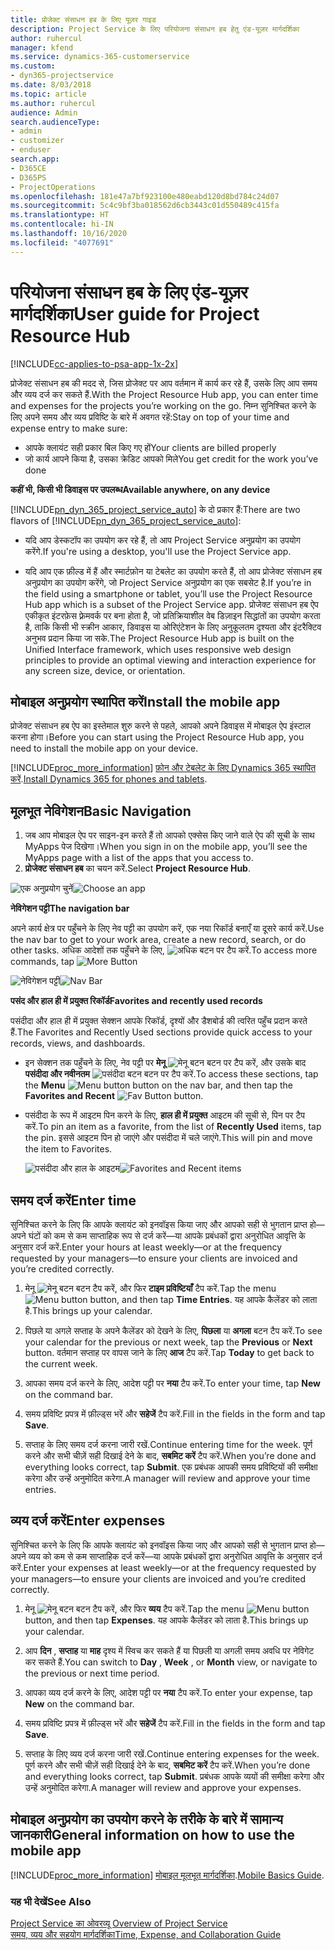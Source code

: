 ```yaml
---
title: प्रोजेक्ट संसाधन हब के लिए यूज़र गाइड
description: Project Service के लिए परियोजना संसाधन हब हेतु एंड-यूज़र मार्गदर्शिका
author: ruhercul
manager: kfend
ms.service: dynamics-365-customerservice
ms.custom:
- dyn365-projectservice
ms.date: 8/03/2018
ms.topic: article
ms.author: ruhercul
audience: Admin
search.audienceType:
- admin
- customizer
- enduser
search.app:
- D365CE
- D365PS
- ProjectOperations
ms.openlocfilehash: 181e47a7bf923100e480eabd120d8bd784c24d07
ms.sourcegitcommit: 5c4c9bf3ba018562d6cb3443c01d550489c415fa
ms.translationtype: HT
ms.contentlocale: hi-IN
ms.lasthandoff: 10/16/2020
ms.locfileid: "4077691"
---
```

# <a name="user-guide-for-project-resource-hub"></a><span data-ttu-id="3ac7e-103">परियोजना संसाधन हब के लिए एंड-यूज़र मार्गदर्शिका</span><span class="sxs-lookup"><span data-stu-id="3ac7e-103">User guide for Project Resource Hub</span></span>

[!INCLUDE[cc-applies-to-psa-app-1x-2x](../includes/cc-applies-to-psa-app-1x-2x.md)]

<span data-ttu-id="3ac7e-104">प्रोजेक्ट संसाधन हब की मदद से, जिस प्रोजेक्‍ट पर आप वर्तमान में कार्य कर रहे हैं, उसके लिए आप समय और व्यय दर्ज कर सकते हैं.</span><span class="sxs-lookup"><span data-stu-id="3ac7e-104">With the Project Resource Hub app, you can enter time and expenses for the projects you’re working on the go.</span></span> <span data-ttu-id="3ac7e-105">निम्न सुनिश्चित करने के लिए अपने समय और व्यय प्रविष्टि के बारे में अवगत रहें:</span><span class="sxs-lookup"><span data-stu-id="3ac7e-105">Stay on top of your time and expense entry to make sure:</span></span>

- <span data-ttu-id="3ac7e-106">आपके क्लायंट सही प्रकार बिल किए गए हों</span><span class="sxs-lookup"><span data-stu-id="3ac7e-106">Your clients are billed properly</span></span>
- <span data-ttu-id="3ac7e-107">जो कार्य आपने किया है, उसका क्रेडिट आपको मिले</span><span class="sxs-lookup"><span data-stu-id="3ac7e-107">You get credit for the work you’ve done</span></span>

<span data-ttu-id="3ac7e-108">**कहीं भी, किसी भी डिवाइस पर उपलब्ध**</span><span class="sxs-lookup"><span data-stu-id="3ac7e-108">**Available anywhere, on any device**</span></span>

<span data-ttu-id="3ac7e-109">[!INCLUDE[pn_dyn_365_project_service_auto](../includes/pn-dyn-365-project-service-auto.md)] के दो प्रकार हैं:</span><span class="sxs-lookup"><span data-stu-id="3ac7e-109">There are two flavors of [!INCLUDE[pn_dyn_365_project_service_auto](../includes/pn-dyn-365-project-service-auto.md)]:</span></span> 

- <span data-ttu-id="3ac7e-110">यदि आप डेस्कटॉप का उपयोग कर रहे हैं, तो आप Project Service अनुप्रयोग का उपयोग करेंगे.</span><span class="sxs-lookup"><span data-stu-id="3ac7e-110">If you're using a desktop, you'll use the Project Service app.</span></span> 

- <span data-ttu-id="3ac7e-111">यदि आप एक फ़ील्‍ड में हैं और स्मार्टफ़ोन या टेबलेट का उपयोग करते हैं, तो आप प्रोजेक्‍ट संसाधन हब अनुप्रयोग का उपयोग करेंगे, जो Project Service अनुप्रयोग का एक सबसेट है.</span><span class="sxs-lookup"><span data-stu-id="3ac7e-111">If you’re in the field using a smartphone or tablet, you’ll use the Project Resource Hub app which is a subset of the Project Service  app.</span></span> <span data-ttu-id="3ac7e-112">प्रोजेक्‍ट संसाधन हब ऐप एकीकृत इंटरफ़ेस फ़्रेमवर्क पर बना होता है, जो प्रतिक्रियाशील वेब डिज़ाइन सिद्धांतों का उपयोग करता है, ताकि किसी भी स्क्रीन आकार, डिवाइस या ओरिएंटेशन के लिए अनुकूलतम दृश्यता और इंटरैक्टिव अनुभव प्रदान किया जा सके.</span><span class="sxs-lookup"><span data-stu-id="3ac7e-112">The Project Resource Hub app is built on the Unified Interface framework, which uses responsive web design principles to provide an optimal viewing and interaction experience for any screen size, device, or orientation.</span></span> 


## <a name="install-the-mobile-app"></a><span data-ttu-id="3ac7e-113">मोबाइल अनुप्रयोग स्थापित करें</span><span class="sxs-lookup"><span data-stu-id="3ac7e-113">Install the mobile app</span></span>
<span data-ttu-id="3ac7e-114">प्रोजेक्ट संसाधन हब ऐप का इस्तेमाल शुरु करने से पहले, आपको अपने डिवाइस में मोबाइल ऐप इंस्टाल करना होगा।</span><span class="sxs-lookup"><span data-stu-id="3ac7e-114">Before you can start using the Project Resource Hub app, you need to install the mobile app on your device.</span></span> 

[!INCLUDE[proc_more_information](../includes/proc-more-information.md)] <span data-ttu-id="3ac7e-115">[फ़ोन और टेबलेट के लिए Dynamics 365 स्‍थापित करें](https://docs.microsoft.com/dynamics365/mobile-app/install-dynamics-365-for-phones-and-tablets).</span><span class="sxs-lookup"><span data-stu-id="3ac7e-115">[Install Dynamics 365 for phones and tablets](https://docs.microsoft.com/dynamics365/mobile-app/install-dynamics-365-for-phones-and-tablets).</span></span>

## <a name="basic-navigation"></a><span data-ttu-id="3ac7e-116">मूलभूत नेविगेशन</span><span class="sxs-lookup"><span data-stu-id="3ac7e-116">Basic Navigation</span></span>
1.  <span data-ttu-id="3ac7e-117">जब आप मोबाइल ऐप पर साइन-इन करते हैं तो आपको एक्सेस किए जाने वाले ऐप की सूची के साथ MyApps पेज दिखेगा।</span><span class="sxs-lookup"><span data-stu-id="3ac7e-117">When you sign in on the mobile app, you’ll see the MyApps page with a list of the apps that you access to.</span></span> 
2.  <span data-ttu-id="3ac7e-118">**प्रोजेक्‍ट संसाधन हब** का चयन करें.</span><span class="sxs-lookup"><span data-stu-id="3ac7e-118">Select **Project Resource Hub**.</span></span>

<span data-ttu-id="3ac7e-119">![एक अनुप्रयोग चुनें](media/chooseApp_1.png "एक अनुप्रयोग चुनें")</span><span class="sxs-lookup"><span data-stu-id="3ac7e-119">![Choose an app](media/chooseApp_1.png "Choose an app")</span></span>

<span data-ttu-id="3ac7e-120">**नेविगेशन पट्टी**</span><span class="sxs-lookup"><span data-stu-id="3ac7e-120">**The navigation bar**</span></span>

<span data-ttu-id="3ac7e-121">अपने कार्य क्षेत्र पर पहुँचने के लिए नेव पट्टी का उपयोग करें, एक नया रिकॉर्ड बनाएँ या दूसरे कार्य करें.</span><span class="sxs-lookup"><span data-stu-id="3ac7e-121">Use the nav bar to get to your work area, create a new record, search, or do other tasks.</span></span> <span data-ttu-id="3ac7e-122">अधिक आदेशों तक पहुँचने के लिए, ![अधिक बटन](media/MoreButton.png "अधिक बटन") पर टैप करें.</span><span class="sxs-lookup"><span data-stu-id="3ac7e-122">To access more commands, tap ![More Button](media/MoreButton.png "More Button")</span></span>

<span data-ttu-id="3ac7e-123">![नेविगेशन पट्टी](media/NavBar_2.png "नेविगेशन पट्टी")</span><span class="sxs-lookup"><span data-stu-id="3ac7e-123">![Nav Bar](media/NavBar_2.png "Nav Bar")</span></span>

<span data-ttu-id="3ac7e-124">**पसंद और हाल ही में प्रयुक्त रिकॉर्ड**</span><span class="sxs-lookup"><span data-stu-id="3ac7e-124">**Favorites and recently used records**</span></span>

<span data-ttu-id="3ac7e-125">पसंदीदा और हाल ही में प्रयुक्त सेक्शन आपके रिकॉर्ड, दृश्यों और डैशबोर्ड की त्वरित पहुँच प्रदान करते हैं.</span><span class="sxs-lookup"><span data-stu-id="3ac7e-125">The Favorites and Recently Used sections provide quick access to your records, views, and dashboards.</span></span> 

- <span data-ttu-id="3ac7e-126">इन सेक्शन तक पहुँचने के लिए, नेव पट्टी पर **मेनू** ![मेनू बटन](media/MenuButton.png "मेनू बटन") बटन पर टैप करें, और उसके बाद **पसंदीदा और नवीनतम** ![पसंदीदा बटन](media/FavButton.png "पसंदीदा बटन") बटन पर टैप करें.</span><span class="sxs-lookup"><span data-stu-id="3ac7e-126">To access these sections, tap the **Menu** ![Menu button](media/MenuButton.png "Menu button") button on the nav bar, and then tap the **Favorites and Recent** ![Fav Button](media/FavButton.png "Fav Button") button.</span></span>

- <span data-ttu-id="3ac7e-127">पसंदीदा के रूप में आइटम पिन करने के लिए, **हाल ही में प्रयुक्त** आइटम की सूची से, पिन पर टैप करें.</span><span class="sxs-lookup"><span data-stu-id="3ac7e-127">To pin an item as a favorite, from the list of **Recently Used** items, tap the pin.</span></span> <span data-ttu-id="3ac7e-128">इससे आइटम पिन हो जाएंगे और पसंदीदा में चले जाएंगे.</span><span class="sxs-lookup"><span data-stu-id="3ac7e-128">This will pin and move the item to Favorites.</span></span>

  <span data-ttu-id="3ac7e-129">![पसंदीदा और हाल के आइटम](media/Favs_3.png "पसंदीदा और हाल के आइटम")</span><span class="sxs-lookup"><span data-stu-id="3ac7e-129">![Favorites and Recent items](media/Favs_3.png "Favorites and Recent items")</span></span>
 
## <a name="enter-time"></a><span data-ttu-id="3ac7e-130">समय दर्ज करें</span><span class="sxs-lookup"><span data-stu-id="3ac7e-130">Enter time</span></span>
<span data-ttu-id="3ac7e-131">सुनिश्चित करने के लिए कि आपके क्लायंट को इनवॉइस किया जाए और आपको सही से भुगतान प्राप्त हो—अपने घंटों को कम से कम साप्ताहिक रूप से दर्ज करें—या आपके प्रबंधकों द्वारा अनुरोधित आवृत्ति के अनुसार दर्ज करें.</span><span class="sxs-lookup"><span data-stu-id="3ac7e-131">Enter your hours at least weekly—or at the frequency requested by your managers—to ensure your clients are invoiced and you’re credited correctly.</span></span>

1. <span data-ttu-id="3ac7e-132">मेनू ![मेनू बटन](media/MenuButton.png "मेनू बटन") बटन टैप करें, और फिर **टाइम प्रविष्टियाँ** टैप करें.</span><span class="sxs-lookup"><span data-stu-id="3ac7e-132">Tap the menu ![Menu button](media/MenuButton.png "Menu button") button, and then tap **Time Entries**.</span></span> <span data-ttu-id="3ac7e-133">यह आपके कैलेंडर को लाता है.</span><span class="sxs-lookup"><span data-stu-id="3ac7e-133">This brings up your calendar.</span></span>

2. <span data-ttu-id="3ac7e-134">पिछले या अगले सप्ताह के अपने कैलेंडर को देखने के लिए, **पिछला** या **अगला** बटन टैप करें.</span><span class="sxs-lookup"><span data-stu-id="3ac7e-134">To see your calendar for the previous or next week, tap the **Previous** or **Next** button.</span></span> <span data-ttu-id="3ac7e-135">वर्तमान सप्ताह पर वापस जाने के लिए **आज** टैप करें.</span><span class="sxs-lookup"><span data-stu-id="3ac7e-135">Tap **Today** to get back to the current week.</span></span>

3. <span data-ttu-id="3ac7e-136">आपका समय दर्ज करने के लिए, आदेश पट्टी पर **नया** टैप करें.</span><span class="sxs-lookup"><span data-stu-id="3ac7e-136">To enter your time, tap **New** on the command bar.</span></span> 

4. <span data-ttu-id="3ac7e-137">समय प्रविष्टि प्रपत्र में फ़ील्ड्स भरें और **सहेजें** टैप करें.</span><span class="sxs-lookup"><span data-stu-id="3ac7e-137">Fill in the fields in the form and tap **Save**.</span></span>

5. <span data-ttu-id="3ac7e-138">सप्ताह के लिए समय दर्ज करना जारी रखें.</span><span class="sxs-lookup"><span data-stu-id="3ac7e-138">Continue entering time for the week.</span></span> <span data-ttu-id="3ac7e-139">पूर्ण करने और सभी चीज़ें सही दिखाई देने के बाद, **सबमिट करें** टैप करें.</span><span class="sxs-lookup"><span data-stu-id="3ac7e-139">When you’re done and everything looks correct, tap **Submit**.</span></span> <span data-ttu-id="3ac7e-140">एक प्रबंधक आपकी समय प्रविष्टियों की समीक्षा करेगा और उन्हें अनुमोदित करेगा.</span><span class="sxs-lookup"><span data-stu-id="3ac7e-140">A manager will review and approve your time entries.</span></span>

## <a name="enter-expenses"></a><span data-ttu-id="3ac7e-141">व्यय दर्ज करें</span><span class="sxs-lookup"><span data-stu-id="3ac7e-141">Enter expenses</span></span> 
<span data-ttu-id="3ac7e-142">सुनिश्चित करने के लिए कि आपके क्लायंट को इनवॉइस किया जाए और आपको सही से भुगतान प्राप्त हो—अपने व्यय को कम से कम साप्ताहिक दर्ज करें—या आपके प्रबंधकों द्वारा अनुरोधित आवृत्ति के अनुसार दर्ज करें.</span><span class="sxs-lookup"><span data-stu-id="3ac7e-142">Enter your expenses at least weekly—or at the frequency requested by your managers—to ensure your clients are invoiced and you’re credited correctly.</span></span>

1. <span data-ttu-id="3ac7e-143">मेनू ![मेनू बटन](media/MenuButton.png "मेनू बटन") बटन टैप करें, और फिर **व्‍यय** टैप करें.</span><span class="sxs-lookup"><span data-stu-id="3ac7e-143">Tap the menu ![Menu button](media/MenuButton.png "Menu button") button, and then tap **Expenses**.</span></span> <span data-ttu-id="3ac7e-144">यह आपके कैलेंडर को लाता है.</span><span class="sxs-lookup"><span data-stu-id="3ac7e-144">This brings up your calendar.</span></span>

2. <span data-ttu-id="3ac7e-145">आप **दिन** , **सप्ताह** या **माह** दृश्य में स्विच कर सकते हैं या पिछली या अगली समय अवधि पर नेविगेट कर सकते हैं.</span><span class="sxs-lookup"><span data-stu-id="3ac7e-145">You can switch to **Day** , **Week** , or **Month** view, or navigate to the previous or next time period.</span></span> 

3. <span data-ttu-id="3ac7e-146">आपका व्‍यय दर्ज करने के लिए, आदेश पट्टी पर **नया** टैप करें.</span><span class="sxs-lookup"><span data-stu-id="3ac7e-146">To enter your expense, tap **New** on the command bar.</span></span> 

4. <span data-ttu-id="3ac7e-147">समय प्रविष्टि प्रपत्र में फ़ील्ड्स भरें और **सहेजें** टैप करें.</span><span class="sxs-lookup"><span data-stu-id="3ac7e-147">Fill in the fields in the form and tap **Save**.</span></span>

5. <span data-ttu-id="3ac7e-148">सप्ताह के लिए व्यय दर्ज करना जारी रखें.</span><span class="sxs-lookup"><span data-stu-id="3ac7e-148">Continue entering expenses for the week.</span></span> <span data-ttu-id="3ac7e-149">पूर्ण करने और सभी चीज़ें सही दिखाई देने के बाद, **सबमिट करें** टैप करें.</span><span class="sxs-lookup"><span data-stu-id="3ac7e-149">When you’re done and everything looks correct, tap **Submit**.</span></span> <span data-ttu-id="3ac7e-150">प्रबंधक आपके व्ययों की समीक्षा करेगा और उन्हें अनुमोदित करेगा.</span><span class="sxs-lookup"><span data-stu-id="3ac7e-150">A manager will review and approve your expenses.</span></span>

## <a name="general-information-on-how-to-use-the-mobile-app"></a><span data-ttu-id="3ac7e-151">मोबाइल अनुप्रयोग का उपयोग करने के तरीके के बारे में सामान्य जानकारी</span><span class="sxs-lookup"><span data-stu-id="3ac7e-151">General information on how to use the mobile app</span></span> 
[!INCLUDE[proc_more_information](../includes/proc-more-information.md)] <span data-ttu-id="3ac7e-152">[मोबाइल मूलभूत मार्गदर्शिका](https://docs.microsoft.com/dynamics365/mobile-app/dynamics-365-phones-tablets-users-guide).</span><span class="sxs-lookup"><span data-stu-id="3ac7e-152">[Mobile Basics Guide](https://docs.microsoft.com/dynamics365/mobile-app/dynamics-365-phones-tablets-users-guide).</span></span>

### <a name="see-also"></a><span data-ttu-id="3ac7e-153">यह भी देखें</span><span class="sxs-lookup"><span data-stu-id="3ac7e-153">See Also</span></span>  
 <span data-ttu-id="3ac7e-154">[Project Service का ओवरव्यू](../psa/overview.md) </span><span class="sxs-lookup"><span data-stu-id="3ac7e-154">[Overview of Project Service](../psa/overview.md) </span></span>  
 [<span data-ttu-id="3ac7e-155">समय, व्यय और सहयोग मार्गदर्शिका</span><span class="sxs-lookup"><span data-stu-id="3ac7e-155">Time, Expense, and Collaboration Guide</span></span>](../psa/time-expense-collaboration-guide.md)   
 
